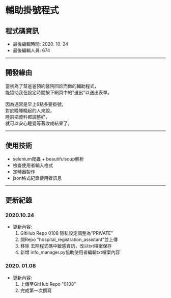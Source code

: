 # 輔助掛號程式
## 程式碼資訊
* 最後編輯時間: 2020. 10. 24
* 最後編輯人員: 674

---
## 開發緣由
當初為了幫爸爸預約醫院回診而做的輔助程式， <br />
能協助我在設定時間按下網頁中的"送出"以送出表單。<br />
<br />
因為通常是早上6點多要掛號，<br />
對於晚睡晚起的人來說，<br />
睡前把資料都調整好，<br />
就可以安心睡覺等著收成結果了。<br />

---
## 使用技術
* selenium爬蟲 + beautifulsoup解析
* 檢查使用者輸入格式
* 定時器製作
* json格式紀錄使用者訊息

---
## 更新紀錄
### 2020.10.24
* 更新內容: <br />
    1. GitHub Repo 0108 隱私設定調整為"PRIVATE"<br />
    2. 開Repo "hospital_registration_assistant"並上傳
    3. 移除 去除程式碼中敏感資訊，改以txt檔案保存
    4. 新增 info_manager.py協助使用者編輯txt檔案內容

### 2020. 01.08
* 更新內容:<br />
    1. 上傳至GitHub Repo "0108" <br />
    2. 完成第一次撰寫
